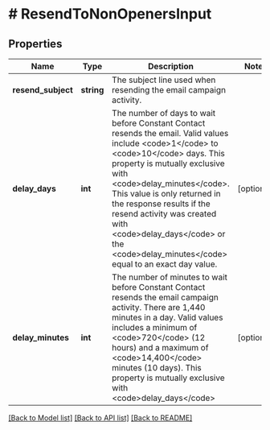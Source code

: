 # # ResendToNonOpenersInput

## Properties

Name | Type | Description | Notes
------------ | ------------- | ------------- | -------------
**resend_subject** | **string** | The subject line used when resending the email campaign activity. |
**delay_days** | **int** | The number of days to wait before Constant Contact resends the email. Valid values include &lt;code&gt;1&lt;/code&gt; to &lt;code&gt;10&lt;/code&gt; days. This property is mutually exclusive with &lt;code&gt;delay_minutes&lt;/code&gt;. This value is only returned in the response results if the resend activity was created with &lt;code&gt;delay_days&lt;/code&gt; or the &lt;code&gt;delay_minutes&lt;/code&gt; equal to an exact day value. | [optional]
**delay_minutes** | **int** | The number of minutes to wait before Constant Contact resends the email campaign activity. There are 1,440 minutes in a day. Valid values includes a minimum of &lt;code&gt;720&lt;/code&gt; (12 hours) and a maximum of &lt;code&gt;14,400&lt;/code&gt; minutes (10 days). This property is mutually exclusive with &lt;code&gt;delay_days&lt;/code&gt; | [optional]

[[Back to Model list]](../../README.md#models) [[Back to API list]](../../README.md#endpoints) [[Back to README]](../../README.md)
